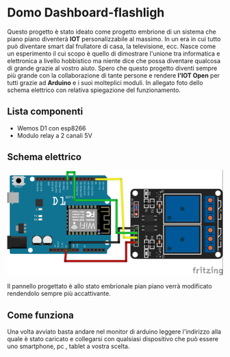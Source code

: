  # Domo Dashboard-flashligh
 Questo progetto è stato ideato come progetto embrione di un sistema che piano piano diventerà **IOT** personalizzabile al massimo.
 In un era in cui tutto può diventare smart dal frullatore di casa, la televisione, ecc.
 Nasce come un esperimento il cui scopo è quello di dimostrare l'unione tra informatica e elettronica a livello hobbistico ma niente dice che possa diventare qualcosa di grande grazie al vostro aiuto.
 Spero che questo progetto diventi sempre più grande con la collaborazione di tante persone e rendere **l'IOT Open** per tutti grazie ad **Arduino** e i suoi molteplici moduli.
 In allegato foto dello schema elettrico con relativa spiegazione del funzionamento.

## Lista componenti

 - Wemos D1 con esp8266
 - Modulo relay a 2 canali 5V

## Schema elettrico

![Immagine schema elettrico](Domodashboard-flashlight.jpg)

Il pannello progettato è allo stato embrionale pian piano verrà modificato rendendolo sempre più accattivante.

## Come funziona
Una volta avviato basta andare nel monitor di arduino leggere l'indirizzo alla quale è stato caricato e collegarsi con qualsiasi dispositivo che può essere uno smartphone, pc , tablet a vostra scelta.
